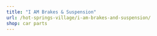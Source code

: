 ```yaml
---
title: "I AM Brakes & Suspension"
url: /hot-springs-village/i-am-brakes-and-suspension/
shop: car parts
---
```

